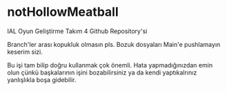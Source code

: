 # notHollowMeatball
IAL Oyun Geliştirme Takım 4 Github Repository'si

Branch'ler arası kopukluk olmasın pls. Bozuk dosyaları Main'e pushlamayın keserim sizi.

Bu işi tam bilip doğru kullanmak çok önemli. Hata yapmadığınızdan emin olun çünkü başkalarının işini bozabilirsiniz ya da kendi yaptıkalrınız yanlışlıkla boşa gidebilir.
